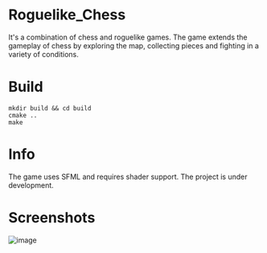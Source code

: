 # Roguelike_Chess
It's a combination of chess and roguelike games. The game extends the gameplay of chess by exploring the map, collecting pieces and fighting in a variety of conditions.

# Build
```
mkdir build && cd build
cmake ..
make
```

# Info
The game uses SFML and requires shader support.
The project is under development.

# Screenshots
![image](https://user-images.githubusercontent.com/58367136/132690156-d814e925-fb61-4626-a23d-5b44a52d1bcd.png)
